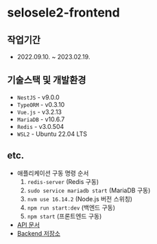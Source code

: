 # selosele2-frontend

## 작업기간

- 2022.09.10. ~ 2023.02.19.

## 기술스택 및 개발환경

- `NestJS` - v9.0.0
- `TypeORM` - v0.3.10
- `Vue.js` - v3.2.13
- `MariaDB` - v10.6.7
- `Redis` - v3.0.504
- `WSL2` - Ubuntu 22.04 LTS

## etc.

- 애플리케이션 구동 명령 순서
  1. `redis-server` (Redis 구동)
  2. `sudo service mariadb start` (MariaDB 구동)
  3. `nvm use 16.14.2` (Node.js 버전 스위칭)
  4. `npm run start:dev` (백엔드 구동)
  5. `npm start` (프론트엔드 구동)
- [API 문서](http://localhost:3000/api-docs)
- [Backend 저장소](https://github.com/selosele/selosele2-backend)
